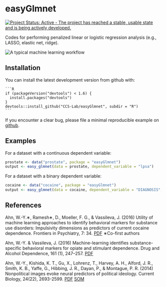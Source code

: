 <!-- README.md is generated from README.Rmd. Please edit that file -->
easyGlmnet
==========

[![Project Status: Active - The project has reached a stable, usable state and is being actively developed.](http://www.repostatus.org/badges/0.1.0/active.svg)](http://www.repostatus.org/#active)

Codes for performing penalized linear or logistic regression analysis (e.g., LASSO, elastic net, ridge).

![A typical machine learning workflow](https://github.com/CCS-Lab/easyGlmnet/raw/master/inst/imgs/ml_figure.png "A typical machine learning workflow")

Installation
------------

You can install the latest development version from github with:

    ```R
    if (packageVersion("devtools") < 1.6) {
      install.packages("devtools")
    }
    devtools::install_github("CCS-Lab/easyGlmnet", subdir = "R")
    ```

If you encounter a clear bug, please file a minimal reproducible example on [github](https://github.com/CCS-Lab/easyGlmnet/issues).

Examples
--------

For a dataset with a continuous dependent variable:

``` r
prostate <- data("prostate", package = "easyGlmnet")
output <- easy_glmnet(data = prostate, dependent_variable = "lpsa")
```

For a dataset with a binary dependent variable:

``` r
cocaine <- data("cocaine", package = "easyGlmnet")
output <- easy_glmnet(data = cocaine, dependent_variable = "DIAGNOSIS", family = "binomial")
```

References
----------

Ahn, W.-Y.∗, Ramesh∗, D., Moeller, F. G., & Vassileva, J. (2016) Utility of machine learning approaches to identify behavioral markers for substance use disorders: Impulsivity dimensions as predictors of current cocaine dependence. Frontiers in Psychiatry, 7: 34. [PDF](https://u.osu.edu/ccsl/files/2015/08/Ahn2016_Frontiers-26g6nye.pdf) ∗Co-first authors

Ahn, W.-Y. & Vassileva, J. (2016) Machine-learning identifies substance-specific behavioral markers for opiate and stimulant dependence. Drug and Alcohol Dependence, 161 (1), 247–257. [PDF](https://u.osu.edu/ccsl/files/2016/02/Ahn2016_DAD-oftlf3.pdf)

Ahn, W.-Y., Kishida, K. T., Gu, X., Lohrenz, T., Harvey, A. H., Alford, J. R., Smith, K. B., Yaffe, G., Hibbing, J. R., Dayan, P., & Montague, P. R. (2014) Nonpolitical images evoke neural predictors of political ideology. Current Biology, 24(22), 2693-2599. [PDF](https://u.osu.edu/ccsl/files/2015/11/Ahn2014_CB-1l5475k.pdf) [SOM](https://u.osu.edu/ccsl/files/2015/11/Ahn2014_CB_SOM-1xag1ph.pdf)
